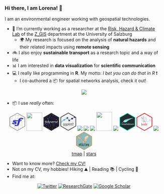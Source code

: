 ### Hi there, I am Lorena! 👋
  
I am an environmental engineer working with geospatial technologies.

- :mag_right: I’m currently working as a researcher at the [Risk, Hazard & Climate Lab](https://risk-hazard-climate.zgis.at) of the [Z_GIS](https://zgis.at/) department at the University of Salzburg
  - :earth_africa: My research is focused on the analysis of **natural hazards** and their related impacts using **remote sensing**
- :bike: I also enjoy **sustainable transport** as a research topic and a way of life
- :bar_chart: I am interested in **data visualization** for **scientific communication**
- :computer: I really like programming in **R**. My motto: *I bet you can do that in R* :heavy_exclamation_mark:
  - I co-authored a 📦 for spatial networks analysis, check it out! 
<p align="center">
  <a href="https://github.com/luukvdmeer/sfnetworks"><img src="https://raw.githubusercontent.com/luukvdmeer/sfnetworks/master/man/figures/logo.png" width="70px"/></a>
</p>

  - 📦 I use *really* often: 
<p align="center">
  <a href="https://github.com/r-spatial/sf"><img src="https://raw.githubusercontent.com/loreabad6/sfnetworks_WiG/main/figs/sf.png" width="50px"/></a>
  <a href="https://github.com/r-spatial/rgee"><img src="https://raw.githubusercontent.com/r-spatial/rgee/master/man/figures/logo.png" width="50px"; height="58px"/></a>
  <a href="https://github.com/tidyverse/tidyverse"><img src="https://raw.githubusercontent.com/tidyverse/tidyverse/main/man/figures/logo.png" width="50px"/></a>
  <a href="https://github.com/tidyverse/ggplot2"><img src="https://raw.githubusercontent.com/tidyverse/ggplot2/master/man/figures/logo.png" width="50px"/></a>
  <a href="https://github.com/thomasp85/ggraph"><img src="https://ggraph.data-imaginist.com/reference/figures/logo.png" width="50px"/></a>
  <a href="https://github.com/thomasp85/patchwork"><img src="https://raw.githubusercontent.com/thomasp85/patchwork/master/man/figures/logo.png" width="50px"/></a>
  <a href="https://github.com/thomasp85/scico"><img src="https://github.com/thomasp85/scico/raw/master/man/figures/logo.png" width="50px"/></a>
  <a href="https://github.com/ropensci/osmdata"><img src="https://docs.ropensci.org/osmdata/reference/figures/osmhex.png" width="50px"; height="60px"/></a>
  <a href="https://github.com/mitchelloharawild/vitae"><img src="https://github.com/mitchelloharawild/vitae/raw/master/man/figures/logo.png" width="50px"/></a>
  <a href="https://github.com/rstudio/rmarkdown"><img src="https://raw.githubusercontent.com/rstudio/hex-stickers/master/PNG/rmarkdown.png" width="50px"/></a>
  <a href="https://github.com/yihui/knitr"><img src="https://raw.githubusercontent.com/rstudio/hex-stickers/master/PNG/knitr.png" width="50px"/></a>
  <a href="https://github.com/yihui/xaringan"><img src="https://user-images.githubusercontent.com/163582/45438104-ea200600-b67b-11e8-80fa-d9f2a99a03b0.png" width="50px"/></a>
  <a href="https://github.com/rstudio/rticles"><img src="https://raw.githubusercontent.com/rstudio/rticles/master/man/figures/logo.png" width="50px"/></a>
  <br>
    <a href="https://github.com/mtennekes/tmap">tmap</a> | <a href="https://github.com/r-spatial/stars/">stars</a> 
</p>

- Want to know more? [Check my CV!](https://docs.google.com/viewer?url=https://raw.githubusercontent.com/loreabad6/R-CV/master/CV.pdf)
- Not on my CV, my hobbies! Hiking :mountain: | Reading :books: | Cycling :bicyclist: 
- Find me at: 
<p align="center">
  <a href="https://twitter.com/loreabad6"><img src="https://img.shields.io/badge/-Twitter-555555?style=for-the-badge&logo=twitter&logoColor=white" alt="Twitter"></a>
  <a href="https://www.researchgate.net/profile/Lorena_Abad2"><img src="https://img.shields.io/badge/-ResearchGate-555555?style=for-the-badge&logo=researchgate&logoColor=white" alt="ResearchGate"></a>
  <a href="https://scholar.google.pl/citations?user=vDqPwpUAAAAJ&hl"><img src="https://img.shields.io/badge/-Google Scholar-555555?style=for-the-badge&logo=google-scholar&logoColor=white" alt="Google Scholar"></a>
</p>
<!--
**loreabad6/loreabad6** is a ✨ _special_ ✨ repository because its `README.md` (this file) appears on your GitHub profile.

Here are some ideas to get you started:


- 🌱 I’m currently learning ...
- 👯 I’m looking to collaborate on ...
- 🤔 I’m looking for help with ...
- 💬 Ask me about ...
- 📫 How to reach me: ...
- 😄 Pronouns: ...
- ⚡ Fun fact: ...
-->
